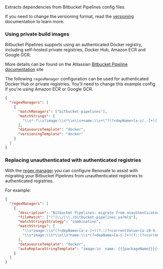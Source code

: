 Extracts dependencies from Bitbucket Pipelines config files.

If you need to change the versioning format, read the [versioning](https://docs.renovatebot.com/modules/versioning/) documentation to learn more.

### Using private build images

Bitbucket Pipelines supports using an authenticated Docker registry, including self-hosted private registries, Docker Hub, Amazon ECR and Google GCR.

More details can be found on the Atlassian [Bitbucket Pipeline documentation](https://support.atlassian.com/bitbucket-cloud/docs/use-docker-images-as-build-environments) site

The following `regexManager` configuration can be used for authenticated Docker Hub or private registries.
You'll need to change this example config if you're using Amazon ECR or Google GCR.

```json
{
  "regexManagers": [
    {
      "matchManagers": ["bitbucket-pipelines"],
      "matchStrings": [
        "\\s*-?\\s?image:\\s*\\n\\s+name:\\s+\"?(?<depName>[a-z/.-]+)(?::(?<currentValue>[a-z0-9.-]+))?(?:@(?<currentDigest>sha256:[a-f0-9]+))?"
      ],
      "datasourceTemplate": "docker",
      "versioningTemplate": "docker"
    }
  ]
}
```

### Replacing unauthenticated with authenticated registries

With the [regex manager](https://docs.renovatebot.com/modules/manager/regex/) you can configure Renovate to assist with migrating your Bitbucket Pipelines from unauthenticated registries to authenticated registries.

For example:

```json
{
  "regexManagers": [
    {
      "description": "Bitbucket Pipelines: migrate from unauthenticated to authenticated registry",
      "fileMatch": ["(^|\\/|\\.)bitbucket-pipelines.ya?ml$"],
      "matchStringsStrategy": "combination",
      "matchStrings": [
        "\\s*image:\\s*(?<depName>[a-z-]+)(?::(?<currentValue>[a-z0-9.-]+))?(?:@(?<currentDigest>sha256:[a-f0-9]+))?",
        "\\s*image:\\s*\\n\\s*name:\\s*(?<depName>[a-z-]+)(?::(?<currentValue>[a-z0-9.-]+))?(?:@(?<currentDigest>sha256:[a-f0-9]+))?\\n\\s*username:\\s*\\$SOME_USER\\n\\s*password:\\s*\\$SOME_PASSWORD"
      ],
      "datasourceTemplate": "docker",
      "autoReplaceStringTemplate": "image:\n  name: {{{packageName}}}{{#if newValue}}:{{{newValue}}}{{/if}}{{#if newDigest}}@{{{newDigest}}}{{/if}}\n  username: $SOME_USER\n  password: $SOME_PASSWORD"
    }
  ]
}
```
